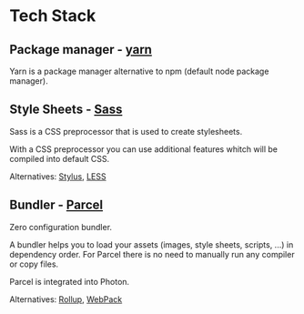 # Tech Stack

## Package manager - [yarn](https://yarnpkg.com)

Yarn is a package manager alternative to npm (default node package manager).

## Style Sheets - [Sass](https://sass-lang.com)

Sass is a CSS preprocessor that is used to create stylesheets.

With a CSS preprocessor you can use additional features whitch will be compiled into default CSS.

Alternatives: [Stylus](https://stylus-lang.com), [LESS](https://lesscss.org)

## Bundler - [Parcel](https://parceljs.org)

Zero configuration bundler.

A bundler helps you to load your assets (images, style sheets, scripts, ...) in dependency order. For Parcel there is no need to manually run any compiler or copy files.

Parcel is integrated into Photon.

Alternatives: [Rollup](https://rollupjs.org), [WebPack](https://webpack.js.org)
